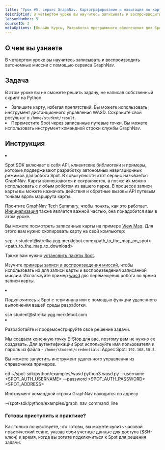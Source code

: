 ```yaml
---
title: "Урок #5, сервис GraphNav. Картографирование и навигация по карте"
description: В четвертом уроке вы научитесь записывать и воспроизводить автономные миссии с помощью сервиса GraphNav.
lessonNumber: 5
courseID: 2
metaOptions: [Онлайн Курсы, Разработка программного обеспечения для Spot от Boston Dynamics]
---
```



<section class="container__narrow">

## О чем вы узнаете

В четвертом уроке вы научитесь записывать и воспроизводить автономные миссии с помощью сервиса GraphNav.

</section>


<section class="container__narrow">

## Задача

В этом уроке вы не сможете решить задачу, не написав собственный скрипт на Python.

<List type="numbers">
<li>Запишите карту, избегая препятствий. Вы можете использовать инструмент дистанционного управления WASD. Сохраните свой результат в <code>/home/student/result</code>.</li>
<li>Переместите Spot через записанные путевые точки. Вы можете использовать инструмент командной строки службы GraphNav.</li>
</List>

</section>

<section class="container__reg">

## Инструкция

<List type="numbers">

<li>

Spot SDK включает в себя API, клиентские библиотеки и примеры, которые поддерживают разработку автономных навигационных режимов для робота Spot. В совокупности этот сервис называется GraphNav. Карты записываются и сохраняются, а позже их можно использовать с любым роботом из вашего парка. В процессе записи карты вы можете назначать действия и обратные вызовы API путевым точкам вдоль маршрута карты.

Прочтите [GraphNav Tech Summary](https://dev.bostondynamics.com/docs/concepts/autonomy/graphnav_tech_summary), чтобы понять, как это работает. [Инициализация](https://dev.bostondynamics.com/docs/concepts/autonomy/initialization) также является важной частью, она понадобится вам в этом уроке.

Вы можете посмотреть записанные карты на примере [View Map](https://github.com/boston-dynamics/spot-sdk/tree/master/python/examples/graph_nav_view_map). Для этого вам нужно скопировать карту на свой компьютер:

<lessonCodeWrapper language="python" codeClass="big-code">
scp -r student@strelka.ygg.merklebot.com:&lt;path_to_the_map_on_spot&gt; &lt;path_to_the_map_to_download&gt;
</lessonCodeWrapper>

Также вам нужно [установить пакеты Spot](https://github.com/boston-dynamics/spot-sdk/blob/master/docs/python/quickstart.md#install-spot-python-package).

Изучите [примеры записи и воспроизведения миссий](https://github.com/boston-dynamics/spot-sdk/tree/master/python/examples/graph_nav_command_line), чтобы использовать их для записи карты и воспроизведения записанной миссии. Используйте пример [wasd](https://github.com/boston-dynamics/spot-sdk/tree/master/python/examples/wasd) для перемещения робота во время записи карты.

</li>

<li>

Подключитесь к Spot с терминала или с помощью функции удаленного выполнения вашей среды разработки.

<lessonCodeWrapper language="bash">
ssh student@strelka.ygg.merklebot.com
</lessonCodeWrapper>

</li>

<li>

Разработайте и продемонстрируйте свое решение задачи.

Мы создаем [конечную точку E-Stop](https://dev.bostondynamics.com/python/examples/estop/readme) для вас, поэтому вам не нужно ее создавать. Для аутентификации Spot используйте имя пользователя и пароль из файла - <code>/home/student/credentials</code>. Адрес Spot: <code>192.168.50.3</code>.

Вы можете запустить инструмент удаленного управления из справочника примеров.

<lessonCodeWrapper language="bash">
cd ~/spot-sdk/python/examples/wasd
python3 wasd.py --username &lt;SPOT_AUTH_USERNAME&gt; --password &lt;SPOT_AUTH_PASSWORD&gt; &lt;SPOT_ADDRESS&gt;
</lessonCodeWrapper>

Инструмент командной строки GraphNav находится по адресу

<lessonCodeWrapper language="bash">
~/spot-sdk/python/examples/graph_nav_command_line
</lessonCodeWrapper>

</li>

</List>
</section>

<section class="container__narrow">

### Готовы приступить к практике?

Как только почувствуете, что готовы, вы можете купить часовой практический сеанс, указав свои учетные данные для доступа (SSH-ключ) и время, когда вы хотите подключиться к Spot для решения задачи.

##### <LessonButtonLink src="https://dapp.spot-sdk.education/#/checkout" text="Арендовать Spot" />

</section>